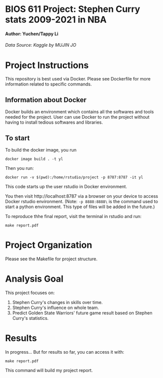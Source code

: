 BIOS 611 Project: Stephen Curry stats 2009-2021 in NBA
======================================================
#### Author: Yuchen/Tappy Li 
###### Data Source: Kaggle by MUJIN JO

Project Instructions
====================

This repository is best used via Docker. 
Please see Dockerfile for more information related to specific commands.

Information about Docker
------------------------

Docker builds an environment which
contains all the softwares and tools needed for the project. 
User can use Docker to run the project without having to install tedious softwares and libraries.

To start
------------------

To build the docker image, you run

```
docker image build . -t yl
```

Then you run:

```
docker run -v $(pwd):/home/rstudio/project -p 8787:8787 -it yl
```

This code starts up the user rstudio in Docker environment.

You then visit http://localhost:8787 via a browser on your device to
access Docker rstudio environment. (Note: `-p 8888:8888\` is the command used to start a python environment. 
This type of files will be added in the future.)

To reproduce thhe final report, visit the terminal in rstudio and run:

```
make report.pdf
```

Project Organization
====================

Please see the Makefile for project structure.


Analysis Goal
===============
This project focuses on:
1. Stephen Curry's changes in skills over time.
2. Stephen Curry's influence on whole team.
3. Predict Golden State Warriors' future game result based on Stephen Curry's statistics.

Results
=======

In progress... 
But for results so far, you can access it with:

```
make report.pdf
```
This command will build my project report.

